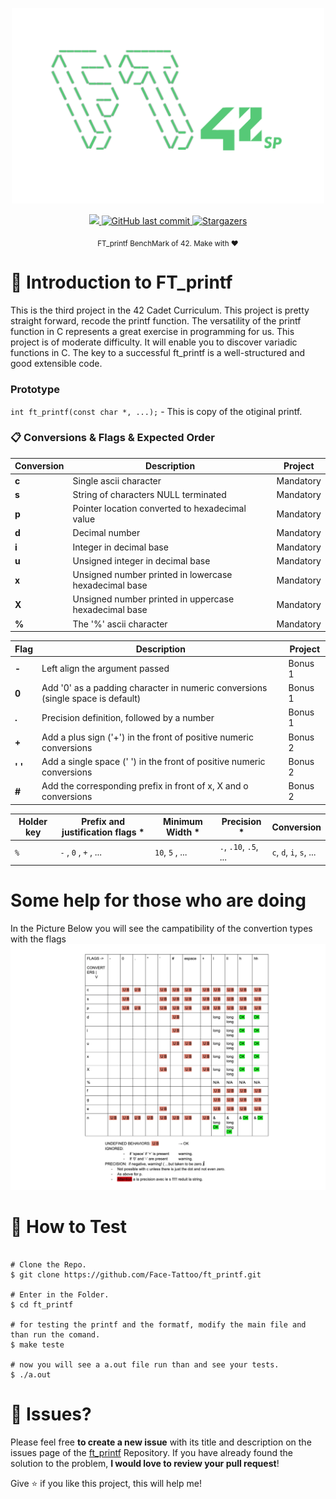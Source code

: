<div>
<p align="center">
   <img src="./.github/faceTatoo.png" alt="Face_Tatto" width="500"/>
</p>
</div>
<p align="center">
  <a aria-label="Completed" href="https://www.42sp.org.br/">
    <img src="https://img.shields.io/badge/42.sp-printf-01ca73?logo="></img>
  </a>
  <a href="https://github.com/Face-Tattoo/ft_printf/commits/master">
    <img alt="GitHub last commit" src="https://img.shields.io/github/last-commit/luizlcezario/get_next_line?color=01ca73">
  </a> 

  <a href="https://github.com/Face-Tattoo/ft_printf/stargazers">
    <img alt="Stargazers" src="https://img.shields.io/github/stars/luizlcezario/get_next_line?color=01ca73&logo=github">
  </a>
</p>

<div align="center">
  <sub>FT_printf BenchMark of 42. Make with ❤︎
    </a>
  </sub>
</div>


# 🚀 Introduction to FT_printf

This is the third project in the 42 Cadet Curriculum. This project is pretty straight forward, recode the printf function.
The versatility of the printf function in C represents a great exercise in programming for us. This project is of moderate difficulty. It will enable you to discover variadic functions in C. The key to a successful ft_printf is a well-structured and good extensible code.


### Prototype

`int ft_printf(const char *, ...);` - This is copy of the otiginal printf.

### :clipboard: Conversions & Flags & Expected Order

| Conversion  | Description														 			| Project 		|
|-------|-----------------------------------------------------------------------------------|---------------|
| **c** | Single ascii character         													|Mandatory		|
| **s** | String of characters NULL terminated												|Mandatory		|
| **p** | Pointer location converted to hexadecimal value									|Mandatory		|
| **d** | Decimal number 																	|Mandatory		|
| **i** | Integer in decimal base                 											|Mandatory		|
| **u** | Unsigned integer in decimal base                									|Mandatory		|
| **x** | Unsigned number printed in lowercase hexadecimal base                				|Mandatory		|
| **X** | Unsigned number printed in uppercase hexadecimal base                				|Mandatory		|
| **%** | The '%' ascii character                 											|Mandatory		|

| Flag  | Description														 				| Project 		|
|-------|-----------------------------------------------------------------------------------|---------------|
| **-** | Left align the argument passed	         										|Bonus 1		|
| **0** | Add '0' as a padding character in numeric conversions (single space is default)	|Bonus 1		|
| **.** | Precision definition, followed by a number 										|Bonus 1		|
| **+** | Add a plus sign ('+') in the front of positive numeric conversions 				|Bonus 2		|
| **' '** | Add a single space (' ') in the front of positive numeric conversions 			|Bonus 2		|
| **#** | Add the corresponding prefix in front of x, X and o conversions                 	|Bonus 2		|

| Holder key  | Prefix and justification flags *| Minimum Width *| Precision *	| Conversion 	|
|-------------|---------------------------------|---------------|---------------|---------------|
|`%`		  | `-` , `0` , `+` ,  ...			| `10`, `5` , ... | `.`, `.10`, `.5`, ... | `c`, `d`, `i`, `s`, ... |  

# Some help for those who are doing

In the Picture Below you will see the campatibility of the convertion types with the flags
<img src="./.github/compatibility.png" alt="campatibility of the flags with the conversion types" width= "800"/>

# :construction_worker: How to Test

```

# Clone the Repo.
$ git clone https://github.com/Face-Tattoo/ft_printf.git

# Enter in the Folder.
$ cd ft_printf

# for testing the printf and the formatf, modify the main file and than run the comand.
$ make teste

# now you will see a a.out file run than and see your tests.
$ ./a.out

```

# :bug: Issues?

Please feel free **to create a new issue** with its title and description on the issues page of the [ft_printf](https://github.com/Face-Tattoo/ft_printf/issues) Repository. If you have already found the solution to the problem, **I would love to review your pull request**!


Give ⭐️ if you like this project, this will help me!
